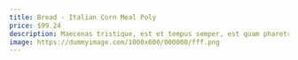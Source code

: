 ```yaml
---
title: Bread - Italian Corn Meal Poly
price: $99.24
description: Maecenas tristique, est et tempus semper, est quam pharetra magna, ac consequat metus sapien ut nunc. Vestibulum ante ipsum primis in faucibus orci luctus et ultrices posuere cubilia Curae; Mauris viverra diam vitae quam. Suspendisse potenti.
image: https://dummyimage.com/1000x600/000000/fff.png
---
```

